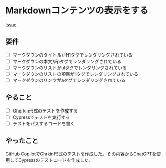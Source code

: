 # Markdownコンテンツの表示をする

[Issue](https://github.com/yamashita-kenngo/test-driven-solidjs/issues/2)

## 要件

- [ ] マークダウンのタイトルがH1タグでレンダリングされている
- [ ] マークダウンの本文がpタグでレンダリングされている
- [ ] マークダウンのリストがulタグでレンダリングされている
- [ ] マークダウンのリストの項目がliタグでレンダリングされている
- [ ] マークダウンのリンクがaタグでレンダリングされている

## やること

- [ ] Gherkin形式のテストを作成する
- [ ] Cypressでテストを実行する
- [ ] テストをパスするコードを書く

## やったこと

GitHub CopilotでGhrkin形式のテストを作成した。その内容からChatGPTを使用してCypressのテストコードを作成した.